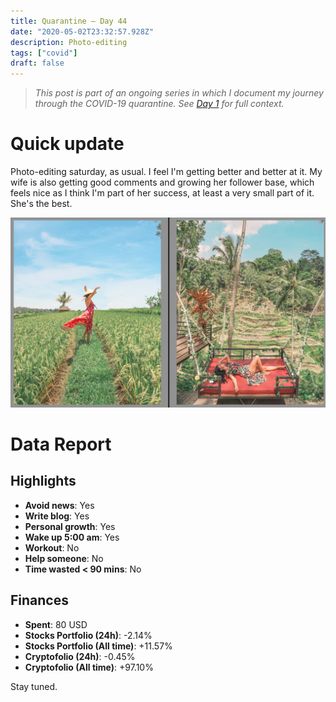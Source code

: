 ```yaml
---
title: Quarantine — Day 44
date: "2020-05-02T23:32:57.928Z"
description: Photo-editing
tags: ["covid"]
draft: false
---
```


> *This post is part of an ongoing series in which I document my journey through the COVID-19 quarantine. See [Day 1](/quarantine-day-1) for full context.*

<div class="divider"></div>

# Quick update

Photo-editing saturday, as usual. I feel I'm getting better and better at it. My wife is also getting good comments and growing her follower base, which feels nice as I think I'm part of her success, at least a very small part of it. She's the best.

![pic](pic.png)

<div class="divider"></div>

# Data Report

## Highlights

* **Avoid news**: Yes
* **Write blog**: Yes
* **Personal growth**: Yes
* **Wake up 5:00 am**: Yes
* **Workout**: No
* **Help someone**: No
* **Time wasted < 90 mins**: No

## Finances

* **Spent**: 80 USD
* **Stocks Portfolio (24h)**: -2.14%
* **Stocks Portfolio (All time)**: +11.57%
* **Cryptofolio (24h)**: -0.45%
* **Cryptofolio (All time)**: +97.10%

<div class="divider"></div>

Stay tuned.
